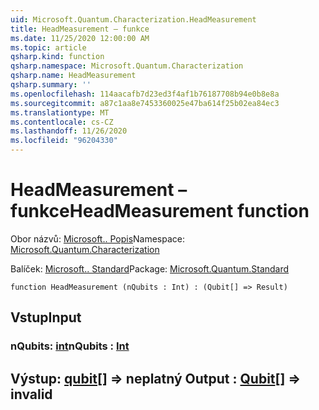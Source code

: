 ```yaml
---
uid: Microsoft.Quantum.Characterization.HeadMeasurement
title: HeadMeasurement – funkce
ms.date: 11/25/2020 12:00:00 AM
ms.topic: article
qsharp.kind: function
qsharp.namespace: Microsoft.Quantum.Characterization
qsharp.name: HeadMeasurement
qsharp.summary: ''
ms.openlocfilehash: 114aacafb7d23ed3f4af1b76187708b94e0b8e8a
ms.sourcegitcommit: a87c1aa8e7453360025e47ba614f25b02ea84ec3
ms.translationtype: MT
ms.contentlocale: cs-CZ
ms.lasthandoff: 11/26/2020
ms.locfileid: "96204330"
---
```

# <a name="headmeasurement-function"></a><span data-ttu-id="ddf39-102">HeadMeasurement – funkce</span><span class="sxs-lookup"><span data-stu-id="ddf39-102">HeadMeasurement function</span></span>

<span data-ttu-id="ddf39-103">Obor názvů: [Microsoft.. Popis](xref:Microsoft.Quantum.Characterization)</span><span class="sxs-lookup"><span data-stu-id="ddf39-103">Namespace: [Microsoft.Quantum.Characterization](xref:Microsoft.Quantum.Characterization)</span></span>

<span data-ttu-id="ddf39-104">Balíček: [Microsoft.. Standard](https://nuget.org/packages/Microsoft.Quantum.Standard)</span><span class="sxs-lookup"><span data-stu-id="ddf39-104">Package: [Microsoft.Quantum.Standard](https://nuget.org/packages/Microsoft.Quantum.Standard)</span></span>




```qsharp
function HeadMeasurement (nQubits : Int) : (Qubit[] => Result)
```


## <a name="input"></a><span data-ttu-id="ddf39-105">Vstup</span><span class="sxs-lookup"><span data-stu-id="ddf39-105">Input</span></span>

### <a name="nqubits--int"></a><span data-ttu-id="ddf39-106">nQubits: [int](xref:microsoft.quantum.lang-ref.int)</span><span class="sxs-lookup"><span data-stu-id="ddf39-106">nQubits : [Int](xref:microsoft.quantum.lang-ref.int)</span></span>





## <a name="output--qubit--__invalidresult__"></a><span data-ttu-id="ddf39-107">Výstup: [qubit](xref:microsoft.quantum.lang-ref.qubit)[] => __neplatný <Result>__</span><span class="sxs-lookup"><span data-stu-id="ddf39-107">Output : [Qubit](xref:microsoft.quantum.lang-ref.qubit)[] => __invalid<Result>__</span></span> 

